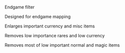 Endgame filter

Designed for endgame mapping

Enlarges important currency and misc items

Removes low importance rares and low currency

Removes most of low important normal and magic items 
